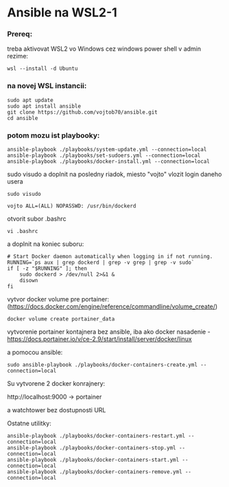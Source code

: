# Ansible na WSL2-1

### Prereq:
treba aktivovat WSL2 vo Windows
cez windows power shell v admin rezime:

    wsl --install -d Ubuntu
### na novej WSL instancii:
    sudo apt update
    sudo apt install ansible
    git clone https://github.com/vojtob70/ansible.git
    cd ansible
### potom mozu ist playbooky:
    ansible-playbook ./playbooks/system-update.yml --connection=local
    ansible-playbook ./playbooks/set-sudoers.yml --connection=local
    ansible-playbook ./playbooks/docker-install.yml --connection=local

sudo visudo a doplnit na posledny riadok, miesto "vojto" vlozit login daneho usera
    
    sudo visudo
    
    vojto ALL=(ALL) NOPASSWD: /usr/bin/dockerd

otvorit subor .bashrc

    vi .bashrc  

 a doplnit na koniec suboru:

    # Start Docker daemon automatically when logging in if not running.
    RUNNING=`ps aux | grep dockerd | grep -v grep | grep -v sudo`
    if [ -z "$RUNNING" ]; then
        sudo dockerd > /dev/null 2>&1 &
        disown
    fi

vytvor docker volume pre portainer: (https://docs.docker.com/engine/reference/commandline/volume_create/)

    docker volume create portainer_data

vytvorenie portainer kontajnera bez ansible, iba ako docker nasadenie - https://docs.portainer.io/v/ce-2.9/start/install/server/docker/linux

a pomocou ansible:

    sudo ansible-playbook ./playbooks/docker-containers-create.yml --connection=local
Su vytvorene 2 docker konrajnery:

http://localhost:9000   -> portainer

a watchtower bez dostupnosti URL

Ostatne utilitky:

    ansible-playbook ./playbooks/docker-containers-restart.yml --connection=local
    ansible-playbook ./playbooks/docker-containers-stop.yml --connection=local
    ansible-playbook ./playbooks/docker-containers-start.yml --connection=local
    ansible-playbook ./playbooks/docker-containers-remove.yml --connection=local
